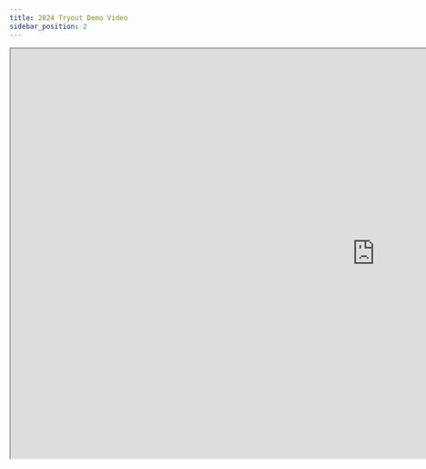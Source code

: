 ```yaml
---
title: 2024 Tryout Demo Video
sidebar_position: 2
---
```


<iframe src="https://drive.google.com/file/d/1Rb4aI17QtrvU2xIMBsQukGMXxkohEc5C/preview?vq=hd720" width="1280" height="720" allow="fullscreen"></iframe>
